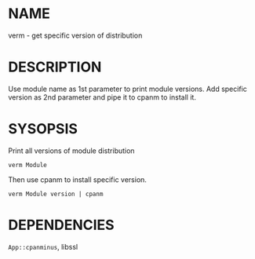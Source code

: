 # NAME

verm - get specific version of distribution

# DESCRIPTION

Use module name as 1st parameter to print module versions. Add specific version as 2nd parameter and pipe it to cpanm to install it. 

# SYSOPSIS

Print all versions of module distribution

`verm Module`

Then use cpanm to install specific version.

`verm Module version | cpanm`

# DEPENDENCIES

`App::cpanminus`, libssl
